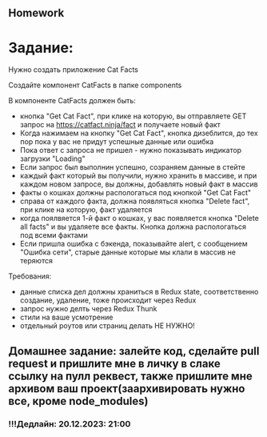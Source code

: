## Homework

# Задание:

Нужно создать приложение Cat Facts

Создайте компонент CatFacts в папке components

В компоненте CatFacts должен быть:

- кнопка "Get Cat Fact", при клике на которую, вы отправляете GET запрос на https://catfact.ninja/fact и получаете новый факт
- Когда нажимаем на кнопку "Get Cat Fact", кнопка дизеблится, до тех пор пока у вас не придут успешные данные или ошибка
- Пока ответ с запроса не пришел - нужно показывать индикатор загрузки "Loading"
- Если запрос был выполнин успешно, созраняем данные в стейте
- каждый факт который вы получили, нужно хранить в массиве, и при каждом новом запросе, вы должны, добавлять новый факт в массив
- факты о кошках должны распологаться под кнопкой "Get Cat Fact"
- справа от каждого факта, должна появляться кнопка "Delete fact", при клике на которую, факт удаляется
- когда поялвяется 1-й факт о кошках, у вас появляется кнопка "Delete all facts" и вы удаляете все факты. Кнопка должна распологаться под всеми фактами
- Если пришла ошибка с бэкенда, показывайте alert, с сообщением "Ошибка сети", старые данные которые мы клали в массив не теряются

Требования:

- данные списка дел должны храниться в Redux state, соответственно создание, удаление, тоже происходит через Redux
- запрос нужно делть через Redux Thunk
- стили на ваше усмотрение
- отдельный роутов или страниц делать НЕ НУЖНО!

## Домашнее задание: залейте код, сделайте pull request и пришлите мне в личку в слаке ссылку на пулл реквест, также пришлите мне архивом ваш проект(заархивировать нужно все, кроме node_modules)

### !!!Дедлайн: 20.12.2023: 21:00
